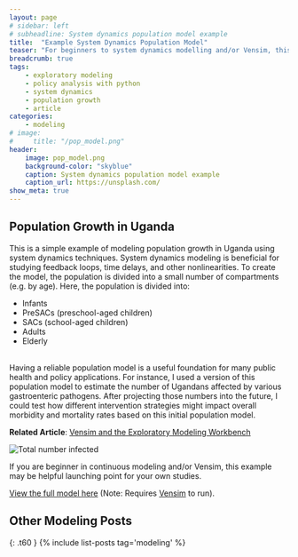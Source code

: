 ```yaml
---
layout: page
# sidebar: left
# subheadline: System dynamics population model example
title:  "Example System Dynamics Population Model"
teaser: "For beginners to system dynamics modelling and/or Vensim, this is an example model that uses population data from Uganda to show some basic continuous modeling principles."
breadcrumb: true
tags:
    - exploratory modeling
    - policy analysis with python
    - system dynamics
    - population growth
    - article
categories:
    - modeling
# image:
#     title: "/pop_model.png"
header:
    image: pop_model.png
    background-color: "skyblue"
    caption: System dynamics population model example
    caption_url: https://unsplash.com/
show_meta: true
---
```


## Population Growth in Uganda
This is a simple example of modeling population growth in Uganda using system dynamics techniques. System dynamics modeling is beneficial for studying feedback loops, time delays, and other nonlinearities. To create the model, the population is divided into a small number of compartments (e.g. by age). Here, the population is divided into\:
* Infants
* PreSACs (preschool-aged children)
* SACs (school-aged children)
* Adults
* Elderly

<br>
Having a reliable population model is a useful foundation for many public health and policy applications. For instance, I used a version of this population model to estimate the number of Ugandans affected by various gastroenteric pathogens. After projecting those numbers into the future, I could test how different intervention strategies might impact overall morbidity and mortality rates based on this initial population model.

**Related Article**: [Vensim and the Exploratory Modeling Workbench](/vensim-system-dynamics)


![Total number infected]({{site.baseurl}}/images/TLL.png)

If you are beginner in continuous modeling and/or Vensim, this example may be helpful launching point for your own studies.

[View the full model here](https://github.com/shannongross/code_support/tree/master/vensim_population_model) (Note: Requires [Vensim](https://vensim.com/vensim-software/) to run).


## Other Modeling Posts
{: .t60 }
{% include list-posts tag='modeling' %}
